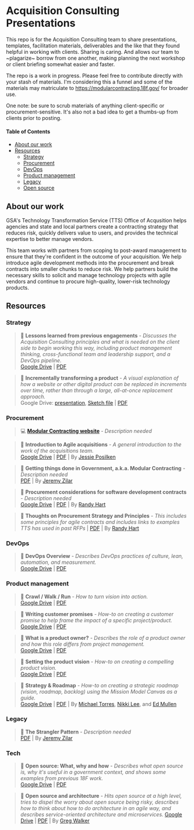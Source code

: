 # Acquisition Consulting Presentations

This repo is for the Acquisition Consulting team to share presentations, templates, facilitation materials, deliverables and the like that they found helpful in working with clients.  Sharing is caring.  And allows our team to ~plagarize~ borrow from one another, making planning the next workshop or client briefing somewhat easier and faster.  

The repo is a work in progress.  Please feel free to contribute directly with your stash of materials.  I'm considering this a funnel and some of the materials may matriculate to https://modularcontracting.18f.gov/ for broader use.  

One note:  be sure to scrub materials of anything client-specific or procurement-sensitive.  It's also not a bad idea to get a thumbs-up from clients prior to posting.  

#### Table of Contents
- [About our work](#about-our-work)
- [Resources](#resources)
    - [Strategy](#strategy)
    - [Procurement](#procurement)
    - [DevOps](#devops)
    - [Product management](#product-management)
    - [Legacy](#legacy)
    - [Open source](#open-source)
   

## About our work
GSA's Technology Transformation Service (TTS) Office of Acqusition helps agencies and state and local partners create a contracting strategy that reduces risk, quickly delivers value to users, and provides the technical expertise to better manage vendors. 

This team works with partners from scoping to post-award management to ensure that they're confident in the outcome of your acquisition. We help introduce agile development methods into the procurement and break contracts into smaller chunks to reduce risk. We help partners build the necessary skills to solicit and manage technology projects with agile vendors and continue to procure high-quality, lower-risk technology products.  

## Resources

### Strategy
[//]: # "AK workshop"
[//]: # "AK Strategy"
[//]: # "CA Strategy"

> :blue_book: **Lessons learned from previous engagements** - _Discusses the Acquisition Consulting principles and what is needed on the client side to begin working this way, including product management thinking, cross-functional team and leadership support, and a DevOps pipeline._     
[Google Drive](https://docs.google.com/presentation/d/1THdDgecX5qQcbUkDCVGbNNsnuyDewC7faRhtG5HRsLQ/edit) | [PDF](presentations/Lessons%20learned%20from%20past%20engagements.pdf)

> :blue_book: **Incrementally transforming a product** - _A visual explanation of how a website or other digital product can be replaced in increments over time, rather than through a large, all-at-once replacement approach._      
Google Drive: [presentation](https://docs.google.com/presentation/d/1W0k2TzXixWrN8aHQYUvzqZvPIEQmRR84HwspqPelsg0/edit), [Sketch file](https://drive.google.com/open?id=0B7B4Cxnx7uf2S01rSnk2ZFM3dGc) | [PDF](https://github.com/18F/acq-alaska-dhss-modernization/blob/master/assets/modular-experience.pdf) 

### Procurement

> :computer: **[Modular Contracting website](https://modularcontracting.18f.gov/)** - _Description needed_ 

> :blue_book: **Introduction to Agile acquisitions** - _A general introduction to the work of the acquisitions team._      
[Google Drive](https://docs.google.com/presentation/d/1JqvIwlB7SMQU7mHkGQAW0huIlp3PNpaYCQOhN7mWFYk/edit#slide=id.g11b16e26a9_0_5) | [PDF](https://github.com/18F/acq-presentations/blob/master/presentations/Agile%20Acquisitions%20Presentation.pdf) | By [Jessie Posilken](https://github.com/jposi)

> :blue_book: **Getting things done in Government, a.k.a. Modular Contracting** - _Description needed_      
[PDF](https://github.com/18F/acq-presentations/blob/master/presentations/Presentation%20Modular%20Contracting%20(1).pdf) | By [Jeremy Zilar](https://github.com/jeremyzilar)

[//]: # "Randy's docs"

> :blue_book: **Procurement considerations for software development contracts** - _Description needed_       
[Google Drive](https://docs.google.com/document/d/1ysssq2zPnam2vhUzR-6ty-wd9tiGQsv5lQbqCGApQoc/edit) | [PDF](https://github.com/18F/acq-presentations/blob/master/presentations/Procurement%20Considerations%20for%20Agile%20SW.pdf) | By [Randy Hart](https://github.com/randyhart)

> :blue_book: **Thoughts on Procurement Strategy and Principles** - _This includes some principles for agile contracts and includes links to examples TTS has used in past RFPs_ | [PDF](https://github.com/18F/acq-presentations/blob/master/presentations/ProcurementStrategyandKeyPrinciples-ModularProcurements%20(2).pdf) | By [Randy Hart](https://github.com/randyhart)

### DevOps
> :blue_book: **DevOps Overview** - _Describes DevOps practices of culture, lean, automation, and measurement._     
[Google Drive](https://docs.google.com/presentation/d/1iHkHjNT6JM36j1nUkhT6vCVfUTsQOD5yS-_aaPVKNBQ/edit) | [PDF](presentations/DevOps%20Overview.pdf)

[//]: # "Notes from AK"

### Product management

> :blue_book: **Crawl / Walk / Run** - _How to turn vision into action._     
[Google Drive](https://docs.google.com/presentation/d/19fFWy9wXefKw8ILSAuDsJ8m_w7EL5aF8PPKJmJjQDAA/edit#slide=id.g1b05f3d75a_0_198) | [PDF](presentations/Crawl-Walk-Run.pdf)

> :blue_book: **Writing customer promises** - _How-to on creating a customer promise to help frame the impact of a specific project/product._     
[Google Drive](https://docs.google.com/presentation/d/1TTmQ4_as4lxjIbrjdHL-XPaLwQbICK4SBxlIQEDOf6E/edit#slide=id.gf774b1724_1_76) | [PDF](presentations/Writing%20customer%20promises.pdf)

> :blue_book: **What is a product owner?** - _Describes the role of a product owner and how this role differs from project management._     
[Google Drive](https://drive.google.com/open?id=1Ubj9M1ww4YaFf5-8M4a8Og1UAOUuwdzbipXMr_KNK8E) | [PDF](presentations/Product%20owner.pdf)

> :blue_book: **Setting the product vision** - _How-to on creating a compelling product vision._     
[Google Drive](https://drive.google.com/open?id=15l1GZ1-Z3cVksZ2_QRWAqRXUKoYmhS9TMptxeAEoikY) | [PDF](presentations/Setting%20the%20product%20vision.pdf)

> :blue_book: **Strategy & Roadmap** - _How-to on creating a strategic roadmap (vision, roadmap, backlog) using the Mission Model Canvas as a guide._     
[Google Drive](https://drive.google.com/open?id=1rZs5Bqd_aMYtR80WCfd97LLd9YF4P7HfdCnVQoQpBvg) | [PDF](presentations/Strategy%20and%20Roadmap.pdf) | By [Michael Torres](https://github.com/mtorres253), [Nikki Lee](https://github.com/nkkl), and [Ed Mullen](https://github.com/edmullen)

[//]: # "Roadmap examples"

### Legacy
> :blue_book: **The Strangler Pattern** - _Description needed_       
[PDF](https://github.com/18F/acq-presentations/blob/master/presentations/Presentation%20Strangler%20Pattern%20(1).pdf) | By [Jeremy Zilar](https://github.com/jeremyzilar)

[//]: # "Kane's docs"
[//]: # "Prototyping is needed"

### Tech

> :blue_book: **Open source: What, why and how** - _Describes what open source is, why it's useful in a government context, and shows some examples from previous 18F work._     
[Google Drive](https://drive.google.com/open?id=1rpQPxzozq1Jn2ISj-ROwaxn0q8owm46_DMJYrxEkXjY) | [PDF](presentations/Open%20source-%20why%20and%20how-.pdf)

> :blue_book: **Open source and architecture** - _Hits open source at a high level, tries to dispel the worry about open source being risky, describes how to think about how to do architecture in an agile way, and describes service-oriented architecture and microservices._
[Google Drive](https://drive.google.com/open?id=1_k7zU29eAdmAgctaSvYsT97qfIUEaASiYb6MimcXK1w) | [PDF](presentations/Open%20source%20and%20architecture.pdf) | By [Greg Walker](https://github.com/mgwalker)

[//]: # "Start open from the beginning"
[//]: # "Look at one-page for materials"
